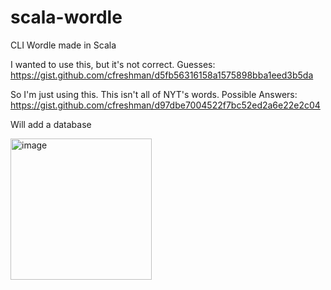 # scala-wordle
CLI Wordle made in Scala

I wanted to use this, but it's not correct.
Guesses: https://gist.github.com/cfreshman/d5fb56316158a1575898bba1eed3b5da

So I'm just using this. This isn't all of NYT's words.
Possible Answers: https://gist.github.com/cfreshman/d97dbe7004522f7bc52ed2a6e22e2c04


Will add a database

<img width="226" alt="image" src="https://github.com/Chichigami/scala-wordle/assets/47513960/70fffd1a-76f4-416a-bafa-46c60fe7a773">
